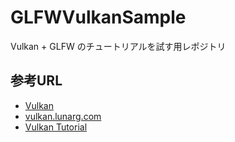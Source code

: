 # GLFWVulkanSample
Vulkan + GLFW のチュートリアルを試す用レポジトリ

## 参考URL
- [Vulkan](https://www.vulkan.org/)
- [vulkan.lunarg.com](https://vulkan.lunarg.com/home/welcome)
- [Vulkan Tutorial](https://docs.vulkan.org/tutorial/latest/03_Drawing_a_triangle/00_Setup/00_Base_code.html)
